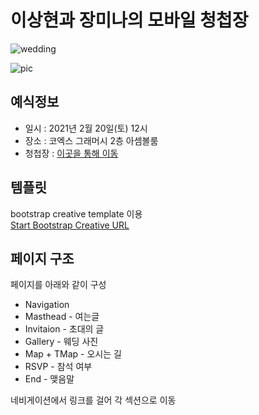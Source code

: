 # 이상현과 장미나의 모바일 청첩장
![wedding](https://img.shields.io/badge/Wedding%20Data-2021.02.20-red)

![pic](https://sh4n3e.github.io/wedding/assets/img/bg-main-resize.jpg)

## 예식정보
+ 일시 : 2021년 2월 20일(토) 12시
+ 장소 : 코엑스 그래머시 2층 아셈볼룸
+ 청첩장 : [이곳을 통해 이동](https://sh4n3e.github.io/wedding)

## 템플릿
bootstrap creative template 이용  
[Start Bootstrap Creative URL](https://startbootstrap.com/theme/creative)

## 페이지 구조
페이지를 아래와 같이 구성
+ Navigation
+ Masthead - 여는글
+ Invitaion - 초대의 글
+ Gallery - 웨딩 사진
+ Map + TMap - 오시는 길 
+ RSVP - 참석 여부
+ End - 맺음말

네비게이션에서 링크를 걸어 각 섹션으로 이동
